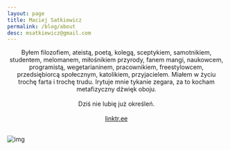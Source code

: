 ```yaml
---
layout: page
title: Maciej Satkiewicz
permalink: /blog/about
desc: msatkiewicz@gmail.com
---
```


<center>Byłem filozofiem, ateistą, poetą, kolegą, sceptykiem, samotnikiem, studentem, melomanem, miłośnikiem przyrody, fanem mangi, naukowcem, programistą, wegetarianinem, pracownikiem, freestylowcem, przedsiębiorcą społecznym, katolikiem, przyjacielem. Miałem w życiu trochę farta i trochę trudu. Irytuje mnie tykanie zegara, za to kocham metafizyczny dźwięk oboju.</center>
<br/>
<center>Dziś nie lubię już określeń.</center>
<br/>
<center><a href="https://linktr.ee/maciej_satkiewicz" target="_blank">linktr.ee</a></center>
<br/>

![img]({{site.baseurl}}{{site.img_url}}background_dixit.jpg)
